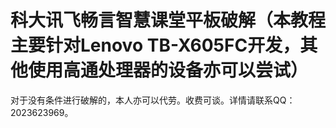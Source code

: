 # 科大讯飞畅言智慧课堂平板破解（本教程主要针对Lenovo TB-X605FC开发，其他使用高通处理器的设备亦可以尝试）
对于没有条件进行破解的，本人亦可以代劳。收费可谈。详情请联系QQ：2023623969。
